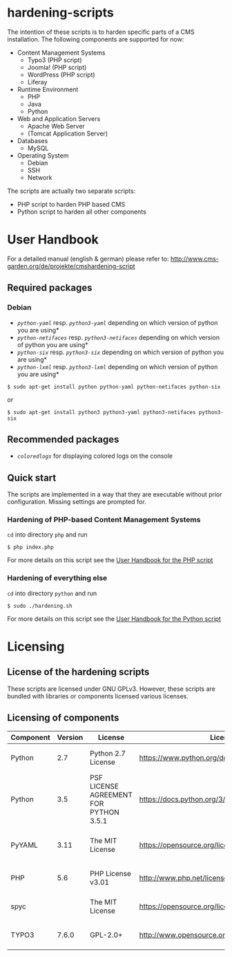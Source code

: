# hardening-scripts
The intention of these scripts is to harden specific parts of a CMS installation. The following components are supported for now:

* Content Management Systems
    * Typo3 (PHP script)
    * Joomla! (PHP script)
    * WordPress (PHP script)
    * Liferay
* Runtime Environment
    * PHP
    * Java
    * Python
* Web and Application Servers
    * Apache Web Server
    * (Tomcat Application Server)
* Databases
    * MySQL
* Operating System
    * Debian
    * SSH
    * Network

The scripts are actually two separate scripts:

* PHP script to harden PHP based CMS
* Python script to harden all other components

# User Handbook

For a detailed manual (english & german) please refer to: http://www.cms-garden.org/de/projekte/cmshardening-script

## Required packages

### Debian

* *`python-yaml`* resp. *`python3-yaml`* depending on which version of python you are using*
* *`python-netifaces`* resp. *`python3-netifaces`* depending on which version of python you are using*
* *`python-six`* resp. *`python3-six`* depending on which version of python you are using*
* *`python-lxml`* resp. *`python3-lxml`* depending on which version of python you are using*

```
$ sudo apt-get install python python-yaml python-netifaces python-six
```

or

```
$ sudo apt-get install python3 python3-yaml python3-netifaces python3-six
```

## Recommended packages

* *`coloredlogs`* for displaying colored logs on the console

## Quick start
The scripts are implemented in a way that they are executable without prior configuration. Missing settings are prompted for.
### Hardening of PHP-based Content Management Systems

`cd` into directory `php` and run
```
$ php index.php
```  
For more details on this script see the [User Handbook for the PHP script](php\README.md)

### Hardening of everything else

`cd` into directory `python` and run
```
$ sudo ./hardening.sh
```
For more details on this script see the [User Handbook for the Python script](python\README.md)

# Licensing
## License of the hardening scripts
These scripts are licensed under GNU GPLv3. However, these scripts are bundled with libraries or components licensed various licenses.
## Licensing of components
| Component | Version | License | License URL | Usage | Source |
|-|-|-|-|-|-|
| Python | 2.7 | Python 2.7 License | https://www.python.org/download/releases/2.7/license/ | Interpreter for Python scripts | |
| Python | 3.5 | PSF LICENSE AGREEMENT FOR PYTHON 3.5.1 | https://docs.python.org/3/license.html | Interpreter for Python scripts | |
| PyYAML | 3.11 | The MIT License | https://opensource.org/licenses/MIT | Parsing of YAML files in Python scripts | |
| PHP | 5.6 | PHP License v3.01	| http://www.php.net/license/3_01.txt | Interpreter for PHP scripts | |
| spyc | | The MIT License | https://opensource.org/licenses/MIT | Parsing of YAML files in PHP scripts | https://github.com/mustangostang/spyc/ |
| TYPO3 | 7.6.0 | GPL-2.0+ | http://www.opensource.org/licenses/gpl-license.php | Parsing of TYPO3 configuration | https://typo3.org/download/ |
